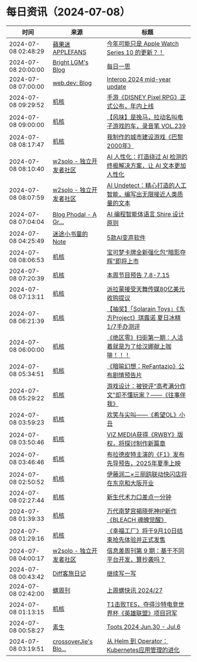 ﻿# 每日资讯（2024-07-08）

|时间|来源|标题|
|---|---|---|
|2024-07-08 02:48:29|[蘋果迷 APPLEFANS](https://applefans.today/feed/)|[今年可能只是 Apple Watch Series 10 的更新？！](https://applefans.today/2024-07-apple-watch-series-10-rumors/)|
|2024-07-08 20:00:00|[Bright LGM's Blog](https://brightliao.com/atom.xml)|[每日一思](http://brightliao.com/2024/07/08/daily-thoughts/)|
|2024-07-08 07:00:00|[web.dev: Blog](https://web.dev/feed.xml)|[Interop 2024 mid-year update](https://web.dev/blog/interop-2024-midyear?hl=en)|
|2024-07-08 09:29:52|[机核](https://www.gcores.com/rss)|[手游《DISNEY Pixel RPG》正式公布，年内上线](https://www.gcores.com/articles/184667)|
|2024-07-08 09:00:00|[机核](https://www.gcores.com/rss)|[【风味】是挽马，拉动名叫电子游戏的车，录音笔 VOL.239](https://www.gcores.com/radios/184657)|
|2024-07-08 08:17:47|[机核](https://www.gcores.com/rss)|[我制作的城市建设游戏《巴黎2000年》](https://www.gcores.com/articles/184555)|
|2024-07-08 08:10:40|[w2solo - 独立开发者社区](https://w2solo.com/topics/feed)|[AI 人性化：打造绕过 AI 检测的终极解决方案，让 AI 文本更加人性化](https://w2solo.com/topics/4749)|
|2024-07-08 08:07:59|[w2solo - 独立开发者社区](https://w2solo.com/topics/feed)|[AI Undetect：精心打造的人工智能，编写出无限接近人类质量的文本](https://w2solo.com/topics/4748)|
|2024-07-08 07:04:04|[Blog Phodal - A Gr...](https://www.phodal.com/blog/feeds/rss/)|[AI 编程智能体语言 Shire 设计原则](http://www.phodal.com/blog/ai-agent-language-shire-design-princinple/)|
|2024-07-08 04:25:49|[迷途小书童的Note](https://xugaoxiang.com/feed)|[5款AI变声软件](https://xugaoxiang.com/2024/07/08/5-voice-changer-tools/)|
|2024-07-08 08:06:53|[机核](https://www.gcores.com/rss)|[宝可梦卡牌全新强化包“暗影夺辉”即将上市](https://www.gcores.com/articles/184661)|
|2024-07-08 07:20:39|[机核](https://www.gcores.com/rss)|[本周节目预告 7.8-7.15](https://www.gcores.com/articles/184658)|
|2024-07-08 07:13:11|[机核](https://www.gcores.com/rss)|[派拉蒙接受天舞传媒80亿美元收购提议](https://www.gcores.com/articles/184656)|
|2024-07-08 06:21:39|[机核](https://www.gcores.com/rss)|[【抽奖】「Solarain Toys」《东方Project》琪露诺 夏日冰精 1/7手办测评](https://www.gcores.com/articles/184527)|
|2024-07-08 06:00:00|[机核](https://www.gcores.com/rss)|[《绝区零》扫街第一期：人活着就是为了给汉娜献上咖啡！！！](https://www.gcores.com/videos/184605)|
|2024-07-08 05:34:51|[机核](https://www.gcores.com/rss)|[《暗喻幻想：ReFantazio》公布剧情预告片](https://www.gcores.com/articles/184647)|
|2024-07-08 05:29:22|[机核](https://www.gcores.com/rss)|[游戏设计：被锐评“高考满分作文”却不懂玩家？——《往事伴我》](https://www.gcores.com/articles/184607)|
|2024-07-08 03:59:23|[机核](https://www.gcores.com/rss)|[欢笑与尖叫——《希望OL》小丑](https://www.gcores.com/videos/184640)|
|2024-07-08 03:50:46|[机核](https://www.gcores.com/rss)|[VIZ MEDIA获得《RWBY》版权，将探讨制作新篇章](https://www.gcores.com/articles/184642)|
|2024-07-08 03:46:46|[机核](https://www.gcores.com/rss)|[布拉德皮特主演的《F1》发布先导预告，2025年夏季上映](https://www.gcores.com/articles/184643)|
|2024-07-08 02:50:52|[机核](https://www.gcores.com/rss)|[伊藤润二×三丽鸥联动快闪店将在东京和大阪开业](https://www.gcores.com/articles/184635)|
|2024-07-08 02:27:44|[机核](https://www.gcores.com/rss)|[新生代术力口差点一分钟](https://www.gcores.com/videos/184634)|
|2024-07-08 01:39:33|[机核](https://www.gcores.com/rss)|[万代南梦宫揭晓死神IP新作《BLEACH 魂魄觉醒》](https://www.gcores.com/articles/184629)|
|2024-07-08 01:29:16|[机核](https://www.gcores.com/rss)|[《幸福工厂》将于9月10日结束抢先体验并正式发售](https://www.gcores.com/articles/184628)|
|2024-07-08 04:00:17|[w2solo - 独立开发者社区](https://w2solo.com/topics/feed)|[信息差周刊第 9 期：基于不同平台开发，算抄袭吗？](https://w2solo.com/topics/4747)|
|2024-07-08 00:43:42|[Diff客旅日记](https://diff.im/blog/?feed=rss2)|[继续写一写](https://diff.im/blog/?p=1682)|
|2024-07-08 02:42:00|[蠎周刊](https://weekly.pychina.org/feeds/all.atom.xml)|[上周蠎快讯 2024/27](https://weekly.pychina.org/pyrecap/pyrw-2427.html)|
|2024-07-08 01:13:15|[机核](https://www.gcores.com/rss)|[T1击败TES，夺得沙特电竞世界杯《英雄联盟》项目冠军](https://www.gcores.com/articles/184627)|
|2024-07-08 00:58:27|[素生](http://z.arlmy.me/atom.xml)|[Toots 2024 Jun.30 - Jul.6](http://z.arlmy.me/posts/MastodonArchives/2024/MastodonTootsArchives_20240706/)|
|2024-07-08 03:19:51|[crossoverJie's Blo...](https://crossoverjie.top/atom.xml)|[从 Helm 到 Operator：Kubernetes应用管理的进化](http://crossoverjie.top/2024/07/08/ob/how-operator-working/)|
